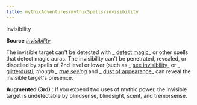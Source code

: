 ```yaml
---
title: mythicAdventures/mythicSpells/invisibility
---
```

Invisibility

**Source** [_invisibility_](spells/invisibility#_invisibility)

The invisible target can't be detected with _ [detect magic](spells/detectMagic#_detect-magic)_ or other spells that detect magic auras. The invisibility can't be penetrated, revealed, or dispelled by spells of 2nd level or lower (such as _ [see invisibility](spells/seeInvisibility#_see-invisibility)_ or _ [glitterdust](spells/glitterdust#_glitterdust)_), though _ [true seeing](spells/trueSeeing#_true-seeing)_ and _ [dust of appearance](magicItems/wondrousItems#_dust-of-appearance)_ can reveal the invisible target's presence.

**Augmented (3rd)** : If you expend two uses of mythic power, the invisible target is undetectable by blindsense, blindsight, scent, and tremorsense.

